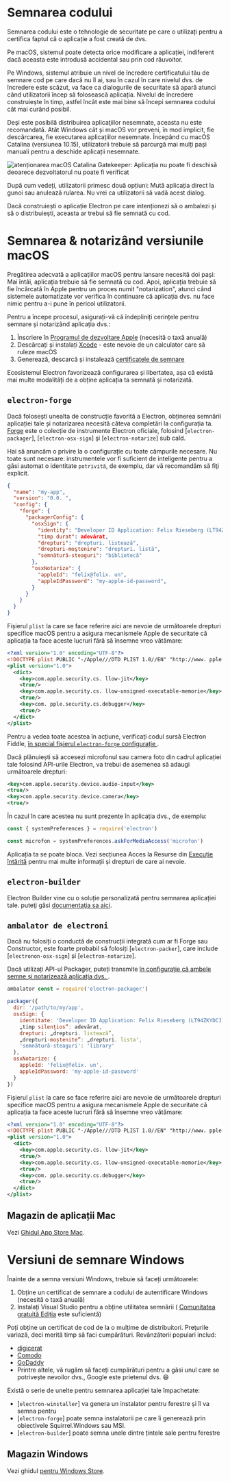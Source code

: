 # Semnarea codului

Semnarea codului este o tehnologie de securitate pe care o utilizați pentru a certifica faptul că o aplicație a fost creată de dvs.

Pe macOS, sistemul poate detecta orice modificare a aplicației, indiferent dacă aceasta este introdusă accidental sau prin cod răuvoitor.

Pe Windows, sistemul atribuie un nivel de încredere certificatului tău de semnare cod pe care dacă nu îl ai, sau în cazul în care nivelul dvs. de încredere este scăzut, va face ca dialogurile de securitate să apară atunci când utilizatorii încep să folosească aplicația.  Nivelul de încredere construiește în timp, astfel încât este mai bine să începi semnarea codului cât mai curând posibil.

Deşi este posibilă distribuirea aplicaţiilor nesemnate, aceasta nu este recomandată. Atât Windows cât și macOS vor preveni, în mod implicit, fie descărcarea, fie executarea aplicațiilor nesemnate. Începând cu macOS Catalina (versiunea 10.15), utilizatorii trebuie să parcurgă mai mulți pași manuali pentru a deschide aplicații nesemnate.

![atenționarea macOS Catalina Gatekeeper: Aplicația nu poate fi deschisă deoarece dezvoltatorul
nu poate fi verificat](../images/gatekeeper.png)

După cum vedeți, utilizatorii primesc două opțiuni: Mută aplicația direct la gunoi sau anulează rularea. Nu vrei ca utilizatorii să vadă acest dialog.

Dacă construiești o aplicație Electron pe care intenționezi să o ambalezi și să o distribuiești, aceasta ar trebui să fie semnată cu cod.

# Semnarea & notarizând versiunile macOS

Pregătirea adecvată a aplicațiilor macOS pentru lansare necesită doi pași: Mai întâi, aplicația trebuie să fie semnată cu cod. Apoi, aplicația trebuie să fie încărcată în Apple pentru un proces numit "notarization", atunci când sistemele automatizate vor verifica în continuare că aplicația dvs. nu face nimic pentru a-i pune în pericol utilizatorii.

Pentru a începe procesul, asigurați-vă că îndepliniți cerințele pentru semnare și notarizând aplicația dvs.:

1. Înscriere în [Programul de dezvoltare Apple](https://developer.apple.com/programs/) (necesită o taxă anuală)
2. Descărcați și instalați [Xcode](https://developer.apple.com/xcode) - este nevoie de un calculator care să ruleze macOS
3. Generează, descarcă și instalează [certificatele de semnare](https://github.com/electron/electron-osx-sign/wiki/1.-Getting-Started#certificates)

Ecosistemul Electron favorizează configurarea și libertatea, așa că există mai multe modalități de a obține aplicația ta semnată și notarizată.

## `electron-forge`

Dacă folosești unealta de construcție favorită a Electron, obținerea semnării aplicației tale și notarizarea necesită câteva completări la configurația ta. [Forge](https://electronforge.io) este o colecție de instrumente Electron oficiale, folosind [`electron-packager`], [`electron-osx-sign`] şi [`electron-notarize`] sub cald.

Hai să aruncăm o privire la o configurație cu toate câmpurile necesare. Nu toate sunt necesare: instrumentele vor fi suficient de inteligente pentru a găsi automat o identitate `potrivită`, de exemplu, dar vă recomandăm să fiţi explicit.

```json
{
  "name": "my-app",
  "version": "0.0. ",
  "config": {
    "forge": {
      "packagerConfig": {
        "osxSign": {
          "identity": "Developer ID Application: Felix Rieseberg (LT94ZKYDCJ)",
          "timp durat": adevărat,
          "drepturi": "drepturi. listează",
          "drepturi-moştenire": "drepturi. listă",
          "semnătură-steaguri": "bibliotecă"
        },
        "osxNotarize": {
          "appleId": "felix@felix. un",
          "appleIdPassword": "my-apple-id-password",
        }
      }
    }
  }
}
```

Fișierul `plist` la care se face referire aici are nevoie de următoarele drepturi specifice macOS pentru a asigura mecanismele Apple de securitate că aplicația ta face aceste lucruri fără să însemne vreo vătămare:

```xml
<?xml version="1.0" encoding="UTF-8"?>
<!DOCTYPE plist PUBLIC "-/Apple///DTD PLIST 1.0//EN" "http://www. pple.com/DTDs/PropertyList-1.0.dtd">
<plist version="1.0">
  <dict>
    <key>com.apple.security.cs. llow-jit</key>
    <true/>
    <key>com.apple.security.cs. llow-unsigned-executable-memorie</key>
    <true/>
    <key>com. pple.security.cs.debugger</key>
    <true/>
  </dict>
</plist>
```

Pentru a vedea toate acestea în acțiune, verificați codul sursă Electron Fiddle, [în special fișierul `electron-forge` configurație ](https://github.com/electron/fiddle/blob/master/forge.config.js).

Dacă plănuiești să accesezi microfonul sau camera foto din cadrul aplicației tale folosind API-urile Electron, va trebui de asemenea să adaugi următoarele drepturi:

```xml
<key>com.apple.security.device.audio-input</key>
<true/>
<key>com.apple.security.device.camera</key>
<true/>
```

În cazul în care acestea nu sunt prezente în aplicația dvs., de exemplu:

```js
const { systemPreferences } = require('electron')

const microfon = systemPreferences.askForMediaAccess('microfon')
```

Aplicația ta se poate bloca. Vezi secțiunea Acces la Resurse din [Execuție întărită](https://developer.apple.com/documentation/security/hardened_runtime) pentru mai multe informații și drepturi de care ai nevoie.

## `electron-builder`

Electron Builder vine cu o soluție personalizată pentru semnarea aplicației tale. puteţi găsi [documentaţia sa aici](https://www.electron.build/code-signing).

## `ambalator de electroni`

Dacă nu folosiți o conductă de construcții integrată cum ar fi Forge sau Constructor, este foarte probabil să folosiți [`electron-packer`], care include [`electronon-osx-sign`] și [`electron-notarize`].

Dacă utilizați API-ul Packager, puteți transmite [în configurație că ambele semne și notarizează aplicația dvs. ](https://electron.github.io/electron-packager/master/interfaces/electronpackager.options.html).

```js
ambalator const = require('electron-packager')

packager({
  dir: '/path/to/my/app',
  osxSign: {
    identitate: 'Developer ID Application: Felix Rieseberg (LT94ZKYDCJ)',
    „timp silențios”: adevărat,
    drepturi: „drepturi. listează”,
    „drepturi-moștenite”: „drepturi. lista',
    'semnătură-steaguri': 'library'
  },
  osxNotarize: {
    appleId: 'felix@felix. un',
    appleIdPassword: 'my-apple-id-password'
  }
})
```

Fișierul `plist` la care se face referire aici are nevoie de următoarele drepturi specifice macOS pentru a asigura mecanismele Apple de securitate că aplicația ta face aceste lucruri fără să însemne vreo vătămare:

```xml
<?xml version="1.0" encoding="UTF-8"?>
<!DOCTYPE plist PUBLIC "-/Apple///DTD PLIST 1.0//EN" "http://www. pple.com/DTDs/PropertyList-1.0.dtd">
<plist version="1.0">
  <dict>
    <key>com.apple.security.cs. llow-jit</key>
    <true/>
    <key>com.apple.security.cs. llow-unsigned-executable-memorie</key>
    <true/>
    <key>com. pple.security.cs.debugger</key>
    <true/>
  </dict>
</plist>
```

## Magazin de aplicații Mac

Vezi [Ghidul App Store Mac](mac-app-store-submission-guide.md).

# Versiuni de semnare Windows

Înainte de a semna versiuni Windows, trebuie să faceți următoarele:

1. Obține un certificat de semnare a codului de autentificare Windows (necesită o taxă anuală)
2. Instalați Visual Studio pentru a obține utilitatea semnării ( [Comunitatea gratuită Ediția](https://visualstudio.microsoft.com/vs/community/) este suficientă)

Poți obține un certificat de cod de la o mulțime de distribuitori. Preţurile variază, deci merită timp să faci cumpărături. Revânzătorii populari includ:

* [digicerat](https://www.digicert.com/code-signing/microsoft-authenticode.htm)
* [Comodo](https://www.comodo.com/landing/ssl-certificate/authenticode-signature/)
* [GoDaddy](https://au.godaddy.com/web-security/code-signing-certificate)
* Printre altele, vă rugăm să faceți cumpărături pentru a găsi unul care se potrivește nevoilor dvs., Google este prietenul dvs. 😄

Există o serie de unelte pentru semnarea aplicației tale împachetate:

- [`electron-winstaller`] va genera un instalator pentru ferestre și îl va semna pentru
- [`electron-forge`] poate semna instalatorii pe care îi generează prin obiectivele Squirrel.Windows sau MSI.
- [`electron-builder`] poate semna unele dintre țintele sale pentru ferestre

## Magazin Windows

Vezi ghidul [pentru Windows Store](windows-store-guide.md).
